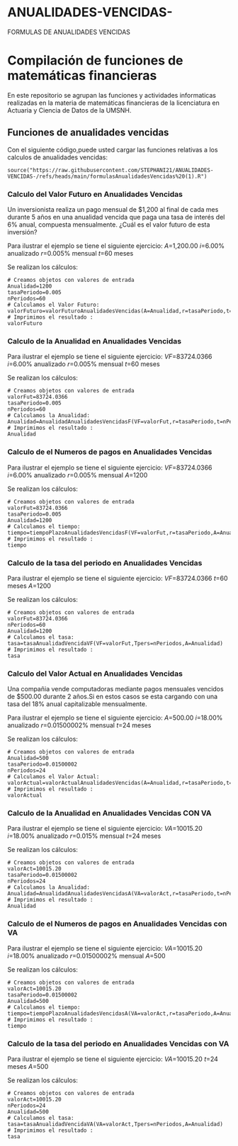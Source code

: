 # ANUALIDADES-VENCIDAS-
FORMULAS DE ANUALIDADES VENCIDAS 
# Compilación de funciones de matemáticas financieras 

En este repositorio se agrupan las funciones y actividades informaticas realizadas en la materia de matemáticas financieras  de la licenciatura en Actuaria y Ciencia de Datos de la UMSNH.

## Funciones de anualidades vencidas 

Con el siguiente código,puede usted cargar las funciones relativas a los calculos de anualidades vencidas:

```{r}
source("https://raw.githubusercontent.com/STEPHANI21/ANUALIDADES-VENCIDAS-/refs/heads/main/formulasAnualidadesVencidas%20(1).R")
```


### Calculo del Valor Futuro en Anualidades Vencidas 

Un inversionista realiza un pago mensual de $1,200 al final de cada mes durante 5 años en una anualidad vencida que paga una tasa de interés del 6% anual, compuesta mensualmente. ¿Cuál es el valor futuro de esta inversión?

Para ilustrar el ejemplo se tiene el siguiente ejercicio:
$A$=1,200.00
$i$=6.00% anualizado
$r$=0.005% mensual
$t$=60 meses

Se realizan los cálculos:
```{r}
# Creamos objetos con valores de entrada
Anualidad=1200
tasaPeriodo=0.005
nPeriodos=60
# Calculamos el Valor Futuro:
valorFuturo=valorFuturoAnualidadesVencidas(A=Anualidad,r=tasaPeriodo,t=nPeriodos)
# Imprimimos el resultado :
valorFuturo
```

### Calculo de la Anualidad en Anualidades Vencidas 

Para ilustrar el ejemplo se tiene el siguiente ejercicio:
$VF$=83724.0366
$i$=6.00% anualizado
$r$=0.005% mensual
$t$=60 meses

Se realizan los cálculos:
```{r}
# Creamos objetos con valores de entrada
valorFut=83724.0366
tasaPeriodo=0.005
nPeriodos=60
# Calculamos la Anualidad:
Anualidad=AnualidadAnualidadesVencidasF(VF=valorFut,r=tasaPeriodo,t=nPeriodos)
# Imprimimos el resultado :
Anualidad
```
### Calculo de el Numeros de pagos en Anualidades Vencidas 

Para ilustrar el ejemplo se tiene el siguiente ejercicio:
$VF$=83724.0366
$i$=6.00% anualizado
$r$=0.005% mensual
$A$=1200

Se realizan los cálculos:
```{r}
# Creamos objetos con valores de entrada
valorFut=83724.0366
tasaPeriodo=0.005
Anualidad=1200
# Calculamos el tiempo:
tiempo=tiempoPlazoAnualidadesVencidasF(VF=valorFut,r=tasaPeriodo,A=Anualidad)
# Imprimimos el resultado :
tiempo
```
### Calculo de la tasa del periodo en Anualidades Vencidas 

Para ilustrar el ejemplo se tiene el siguiente ejercicio:
$VF$=83724.0366
$t$=60 meses
$A$=1200

Se realizan los cálculos:
```{r}
# Creamos objetos con valores de entrada
valorFut=83724.0366
nPeriodos=60
Anualidad=1200
# Calculamos el tasa:
tasa=tasaAnualidadVencidaVF(VF=valorFut,Tpers=nPeriodos,A=Anualidad)
# Imprimimos el resultado :
tasa
```
### Calculo del Valor Actual en Anualidades Vencidas

Una compañia vende computadoras mediante pagos mensuales vencidos de $500.00 durante 2 años.Si en estos casos se esta cargando con una tasa del 18% anual capitalizable mensualmente.

Para ilustrar el ejemplo se tiene el siguiente ejercicio:
$A$=500.00
$i$=18.00% anualizado
$r$=0.01500002% mensual
$t$=24 meses

Se realizan los cálculos:
```{r}
# Creamos objetos con valores de entrada
Anualidad=500
tasaPeriodo=0.01500002
nPeriodos=24
# Calculamos el Valor Actual:
valorActual=valorActualAnualidadesVencidas(A=Anualidad,r=tasaPeriodo,t=nPeriodos)
# Imprimimos el resultado :
valorActual
```
### Calculo de la Anualidad en Anualidades Vencidas CON VA

Para ilustrar el ejemplo se tiene el siguiente ejercicio:
$VA$=10015.20
$i$=18.00% anualizado
$r$=0.015% mensual
$t$=24 meses

Se realizan los cálculos:
```{r}
# Creamos objetos con valores de entrada
valorAct=10015.20
tasaPeriodo=0.01500002
nPeriodos=24
# Calculamos la Anualidad:
Anualidad=AnualidadAnualidadesVencidasA(VA=valorAct,r=tasaPeriodo,t=nPeriodos)
# Imprimimos el resultado :
Anualidad
```
### Calculo de el Numeros de pagos en Anualidades Vencidas con VA

Para ilustrar el ejemplo se tiene el siguiente ejercicio:
$VA$=10015.20
$i$=18.00% anualizado
$r$=0.01500002% mensual
$A$=500

Se realizan los cálculos:
```{r}
# Creamos objetos con valores de entrada
valorAct=10015.20
tasaPeriodo=0.01500002
Anualidad=500
# Calculamos el tiempo:
tiempo=tiempoPlazoAnualidadesVencidasA(VA=valorAct,r=tasaPeriodo,A=Anualidad)
# Imprimimos el resultado :
tiempo
```
### Calculo de la tasa del periodo en Anualidades Vencidas con VA

Para ilustrar el ejemplo se tiene el siguiente ejercicio:
$VA$=10015.20
$t$=24 meses
$A$=500

Se realizan los cálculos:
```{r}
# Creamos objetos con valores de entrada
valorAct=10015.20
nPeriodos=24
Anualidad=500
# Calculamos el tasa:
tasa=tasaAnualidadVencidaVA(VA=valorAct,Tpers=nPeriodos,A=Anualidad)
# Imprimimos el resultado :
tasa
```
